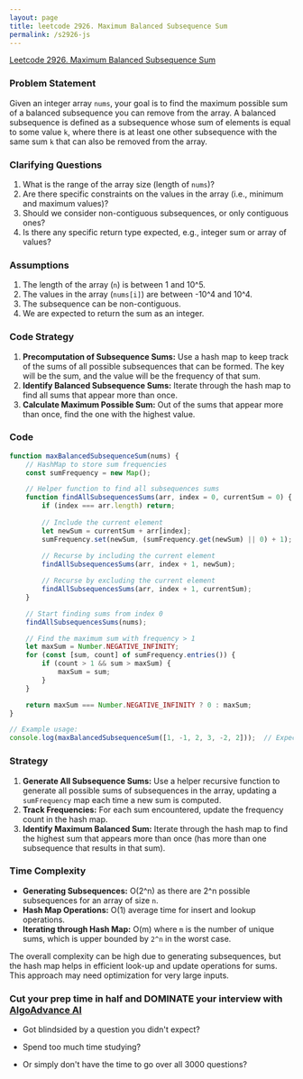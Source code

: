 ```yaml
---
layout: page
title: leetcode 2926. Maximum Balanced Subsequence Sum
permalink: /s2926-js
---
```

[Leetcode 2926. Maximum Balanced Subsequence Sum](https://algoadvance.github.io/algoadvance/l2926)
### Problem Statement

Given an integer array `nums`, your goal is to find the maximum possible sum of a balanced subsequence you can remove from the array. A balanced subsequence is defined as a subsequence whose sum of elements is equal to some value `k`, where there is at least one other subsequence with the same sum `k` that can also be removed from the array.

### Clarifying Questions
1. What is the range of the array size (length of `nums`)?
2. Are there specific constraints on the values in the array (i.e., minimum and maximum values)?
3. Should we consider non-contiguous subsequences, or only contiguous ones?
4. Is there any specific return type expected, e.g., integer sum or array of values?

### Assumptions
1. The length of the array (`n`) is between 1 and 10^5.
2. The values in the array (`nums[i]`) are between -10^4 and 10^4.
3. The subsequence can be non-contiguous.
4. We are expected to return the sum as an integer.

### Code Strategy
1. **Precomputation of Subsequence Sums:** Use a hash map to keep track of the sums of all possible subsequences that can be formed. The key will be the sum, and the value will be the frequency of that sum.
2. **Identify Balanced Subsequence Sums:** Iterate through the hash map to find all sums that appear more than once.
3. **Calculate Maximum Possible Sum:** Out of the sums that appear more than once, find the one with the highest value.

### Code

```javascript
function maxBalancedSubsequenceSum(nums) {
    // HashMap to store sum frequencies
    const sumFrequency = new Map();

    // Helper function to find all subsequences sums
    function findAllSubsequencesSums(arr, index = 0, currentSum = 0) {
        if (index === arr.length) return;
        
        // Include the current element
        let newSum = currentSum + arr[index];
        sumFrequency.set(newSum, (sumFrequency.get(newSum) || 0) + 1);
        
        // Recurse by including the current element
        findAllSubsequencesSums(arr, index + 1, newSum);

        // Recurse by excluding the current element
        findAllSubsequencesSums(arr, index + 1, currentSum);
    }

    // Start finding sums from index 0
    findAllSubsequencesSums(nums);

    // Find the maximum sum with frequency > 1
    let maxSum = Number.NEGATIVE_INFINITY;
    for (const [sum, count] of sumFrequency.entries()) {
        if (count > 1 && sum > maxSum) {
            maxSum = sum;
        }
    }

    return maxSum === Number.NEGATIVE_INFINITY ? 0 : maxSum;
}

// Example usage:
console.log(maxBalancedSubsequenceSum([1, -1, 2, 3, -2, 2]));  // Expected output: sum of maximum balanced subsequence
```

### Strategy
1. **Generate All Subsequence Sums:** Use a helper recursive function to generate all possible sums of subsequences in the array, updating a `sumFrequency` map each time a new sum is computed.
2. **Track Frequencies:** For each sum encountered, update the frequency count in the hash map.
3. **Identify Maximum Balanced Sum:** Iterate through the hash map to find the highest sum that appears more than once (has more than one subsequence that results in that sum).

### Time Complexity
- **Generating Subsequences:** O(2^n) as there are 2^n possible subsequences for an array of size `n`.
- **Hash Map Operations:** O(1) average time for insert and lookup operations.
- **Iterating through Hash Map:** O(m) where `m` is the number of unique sums, which is upper bounded by `2^n` in the worst case.

The overall complexity can be high due to generating subsequences, but the hash map helps in efficient look-up and update operations for sums. This approach may need optimization for very large inputs.


### Cut your prep time in half and DOMINATE your interview with [AlgoAdvance AI](https://algoAdvance.com)

- Got blindsided by a question you didn't expect?

- Spend too much time studying?

- Or simply don't have the time to go over all 3000 questions?

